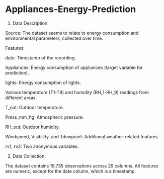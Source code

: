 # Appliances-Energy-Prediction

1. Data Description:
   
Source: The dataset seems to relate to energy consumption and environmental parameters, collected over time.

Features:


date: Timestamp of the recording.

Appliances: Energy consumption of appliances (target variable for prediction).

lights: Energy consumption of lights.

Various temperature (T1-T9) and humidity (RH_1-RH_9) readings from different areas.

T_out: Outdoor temperature.

Press_mm_hg: Atmospheric pressure.

RH_out: Outdoor humidity.

Windspeed, Visibility, and Tdewpoint: Additional weather-related features.

rv1, rv2: Two anonymous variables.


2. Data Collection:
   
The dataset contains 19,735 observations across 29 columns. All features are numeric, except for the date column, which is a timestamp.

